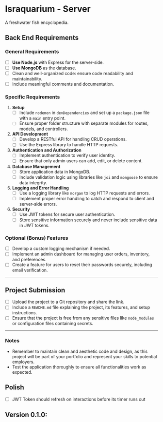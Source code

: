 # Israquarium - Server
A freshwater fish encyclopedia.

## Back End Requirements

### General Requirements
- [ ] **Use Node.js** with Express for the server-side.
- [ ] **Use MongoDB** as the database.
- [ ] Clean and well-organized code: ensure code readability and maintainability.
- [ ] Include meaningful comments and documentation.

### Specific Requirements
1. **Setup**
   - [ ] Include `nodemon` in `devDependencies` and set up a `package.json` file with a `main` entry point.
   - [ ] Ensure proper folder structure with separate modules for routes, models, and controllers.

2. **API Development**
   - [ ] Develop a RESTful API for handling CRUD operations.
   - [ ] Use the Express library to handle HTTP requests.

3. **Authentication and Authorization**
   - [ ] Implement authentication to verify user identity.
   - [ ] Ensure that only admin users can add, edit, or delete content.

4. **Database Management**
   - [ ] Store application data in MongoDB.
   - [ ] Include validation logic using libraries like `joi` and `mongoose` to ensure data integrity.

5. **Logging and Error Handling**
   - [ ] Use a logging library like `morgan` to log HTTP requests and errors.
   - [ ] Implement proper error handling to catch and respond to client and server-side errors.

6. **Security**
   - [ ] Use JWT tokens for secure user authentication.
   - [ ] Store sensitive information securely and never include sensitive data in JWT tokens.

### Optional (Bonus) Features
- [ ] Develop a custom logging mechanism if needed.
- [ ] Implement an admin dashboard for managing user orders, inventory, and preferences.
- [ ] Create a feature for users to reset their passwords securely, including email verification.

---

## Project Submission
- [ ] Upload the project to a Git repository and share the link.
- [ ] Include a `README.md` file explaining the project, its features, and setup instructions.
- [ ] Ensure that the project is free from any sensitive files like `node_modules` or configuration files containing secrets.

---

### Notes
- Remember to maintain clean and aesthetic code and design, as this project will be part of your portfolio and represent your skills to potential employers.
- Test the application thoroughly to ensure all functionalities work as expected.



## Polish
- [ ] JWT Token should refresh on interactions before its timer runs out

## Version 0.1.0:

